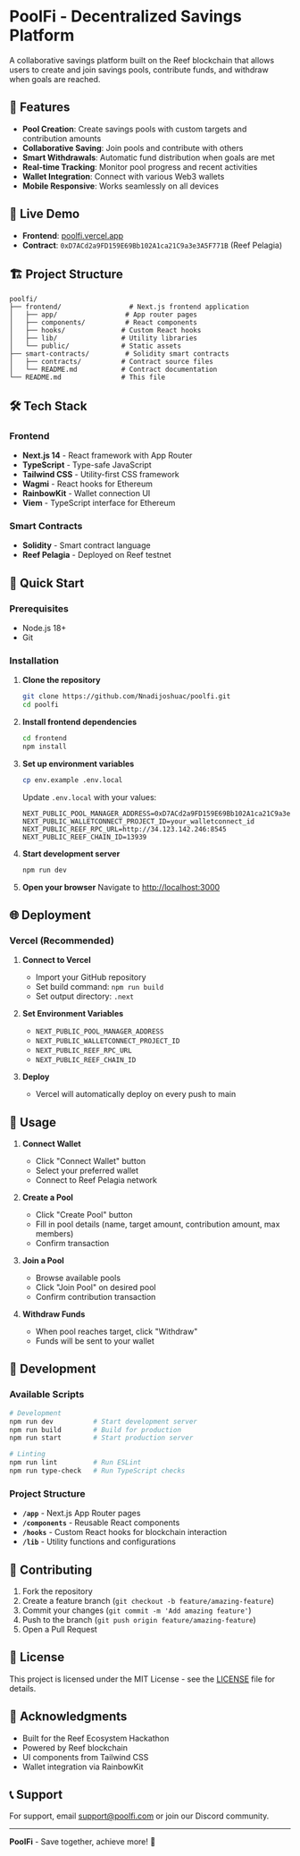 # PoolFi - Decentralized Savings Platform

A collaborative savings platform built on the Reef blockchain that allows users to create and join savings pools, contribute funds, and withdraw when goals are reached.

## 🌟 Features

- **Pool Creation**: Create savings pools with custom targets and contribution amounts
- **Collaborative Saving**: Join pools and contribute with others
- **Smart Withdrawals**: Automatic fund distribution when goals are met
- **Real-time Tracking**: Monitor pool progress and recent activities
- **Wallet Integration**: Connect with various Web3 wallets
- **Mobile Responsive**: Works seamlessly on all devices

## 🚀 Live Demo

- **Frontend**: [poolfi.vercel.app](https://poolfi.vercel.app)
- **Contract**: `0xD7ACd2a9FD159E69Bb102A1ca21C9a3e3A5F771B` (Reef Pelagia)

## 🏗️ Project Structure

```
poolfi/
├── frontend/                 # Next.js frontend application
│   ├── app/                 # App router pages
│   ├── components/          # React components
│   ├── hooks/              # Custom React hooks
│   ├── lib/                # Utility libraries
│   └── public/             # Static assets
├── smart-contracts/         # Solidity smart contracts
│   ├── contracts/          # Contract source files
│   └── README.md           # Contract documentation
└── README.md               # This file
```

## 🛠️ Tech Stack

### Frontend
- **Next.js 14** - React framework with App Router
- **TypeScript** - Type-safe JavaScript
- **Tailwind CSS** - Utility-first CSS framework
- **Wagmi** - React hooks for Ethereum
- **RainbowKit** - Wallet connection UI
- **Viem** - TypeScript interface for Ethereum

### Smart Contracts
- **Solidity** - Smart contract language
- **Reef Pelagia** - Deployed on Reef testnet

## 🚀 Quick Start

### Prerequisites
- Node.js 18+ 
- Git

### Installation

1. **Clone the repository**
   ```bash
   git clone https://github.com/Nnadijoshuac/poolfi.git
   cd poolfi
   ```

2. **Install frontend dependencies**
   ```bash
   cd frontend
   npm install
   ```

3. **Set up environment variables**
   ```bash
   cp env.example .env.local
   ```
   
   Update `.env.local` with your values:
   ```env
   NEXT_PUBLIC_POOL_MANAGER_ADDRESS=0xD7ACd2a9FD159E69Bb102A1ca21C9a3e3A5F771B
   NEXT_PUBLIC_WALLETCONNECT_PROJECT_ID=your_walletconnect_id
   NEXT_PUBLIC_REEF_RPC_URL=http://34.123.142.246:8545
   NEXT_PUBLIC_REEF_CHAIN_ID=13939
   ```

4. **Start development server**
   ```bash
   npm run dev
   ```

5. **Open your browser**
   Navigate to [http://localhost:3000](http://localhost:3000)

## 🌐 Deployment

### Vercel (Recommended)

1. **Connect to Vercel**
   - Import your GitHub repository
   - Set build command: `npm run build`
   - Set output directory: `.next`

2. **Set Environment Variables**
   - `NEXT_PUBLIC_POOL_MANAGER_ADDRESS`
   - `NEXT_PUBLIC_WALLETCONNECT_PROJECT_ID`
   - `NEXT_PUBLIC_REEF_RPC_URL`
   - `NEXT_PUBLIC_REEF_CHAIN_ID`

3. **Deploy**
   - Vercel will automatically deploy on every push to main

## 📱 Usage

1. **Connect Wallet**
   - Click "Connect Wallet" button
   - Select your preferred wallet
   - Connect to Reef Pelagia network

2. **Create a Pool**
   - Click "Create Pool" button
   - Fill in pool details (name, target amount, contribution amount, max members)
   - Confirm transaction

3. **Join a Pool**
   - Browse available pools
   - Click "Join Pool" on desired pool
   - Confirm contribution transaction

4. **Withdraw Funds**
   - When pool reaches target, click "Withdraw"
   - Funds will be sent to your wallet

## 🔧 Development

### Available Scripts

```bash
# Development
npm run dev          # Start development server
npm run build        # Build for production
npm run start        # Start production server

# Linting
npm run lint         # Run ESLint
npm run type-check   # Run TypeScript checks
```

### Project Structure

- **`/app`** - Next.js App Router pages
- **`/components`** - Reusable React components
- **`/hooks`** - Custom React hooks for blockchain interaction
- **`/lib`** - Utility functions and configurations

## 🤝 Contributing

1. Fork the repository
2. Create a feature branch (`git checkout -b feature/amazing-feature`)
3. Commit your changes (`git commit -m 'Add amazing feature'`)
4. Push to the branch (`git push origin feature/amazing-feature`)
5. Open a Pull Request

## 📄 License

This project is licensed under the MIT License - see the [LICENSE](LICENSE) file for details.

## 🙏 Acknowledgments

- Built for the Reef Ecosystem Hackathon
- Powered by Reef blockchain
- UI components from Tailwind CSS
- Wallet integration via RainbowKit

## 📞 Support

For support, email support@poolfi.com or join our Discord community.

---

**PoolFi** - Save together, achieve more! 🚀
